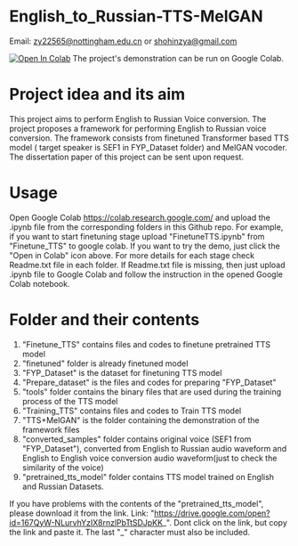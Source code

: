 # English_to_Russian-TTS-MelGAN
Email: zy22565@nottingham.edu.cn or shohinzya@gmail.com

[![Open In Colab](https://colab.research.google.com/assets/colab-badge.svg)](https://colab.research.google.com/drive/1QCBZ9AV9l467kdlKwsVIyrvU9WauOvuC) The project's demonstration can be run on Google Colab. 

# Project idea and its aim
This project aims to perform English to Russian Voice conversion. The project proposes a framework for performing English to Russian voice conversion. The framework consists from finetuned Transformer based TTS model ( target speaker is SEF1 in FYP_Dataset folder) and MelGAN vocoder.
The dissertation paper of this project can be sent upon request.

# Usage
Open Google Colab https://colab.research.google.com/ and upload the .ipynb file from the corresponding folders in this Github repo. For example, if you want to start finetuning stage upload "FinetuneTTS.ipynb" from "Finetune_TTS" to google colab. If you want to try the demo, just click the "Open in Colab" icon above. For more details for each stage check Readme.txt file in each folder. If Readme.txt file is missing, then just upload .ipynb file to Google Colab and follow the instruction in the opened Google Colab notebook.

# Folder and their contents
1) "Finetune_TTS" contains files and codes to finetune pretrained TTS model
2) "finetuned" folder is already finetuned model
3) "FYP_Dataset" is the dataset for finetuning TTS model
4) "Prepare_dataset" is the files and codes for preparing "FYP_Dataset"
5) "tools" folder contains the binary files that are used during the training process of the TTS model
6) "Training_TTS" contains files and codes to Train TTS model
7) "TTS+MelGAN" is the folder containing the demonstration of the framework files
8) "converted_samples" folder contains original voice (SEF1 from "FYP_Dataset"), converted from English to Russian audio waveform and English to English voice conversion audio waveform(just to check the similarity of the voice)
9) "pretrained_tts_model" folder contains TTS model trained on English and Russian Datasets.

If you have problems with the contents of the "pretrained_tts_model", please download it from the link.
Link: "https://drive.google.com/open?id=167QyW-NLurvhYzIX8rnzlPbTtSDJpKK_". Dont click on the link, but copy the link and paste it. The last "_" character must also be included.
